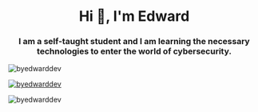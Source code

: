<h1 align="center">Hi 👋, I'm Edward</h1>
<h3 align="center">I am a self-taught student and I am learning the necessary technologies to enter the world of cybersecurity.</h3>

<p align="left"> <img src="https://komarev.com/ghpvc/?username=byedwarddev&label=Profile%20views&color=0e75b6&style=flat" alt="byedwarddev" /> </p>

<p align="left"> <a href="https://github.com/ryo-ma/github-profile-trophy"><img src="https://github-profile-trophy.vercel.app/?username=byedwarddev" alt="byedwarddev" /></a> </p>

<p><img align="center" src="https://github-readme-streak-stats.herokuapp.com/?user=byedwarddev&" alt="byedwarddev" /></p>
